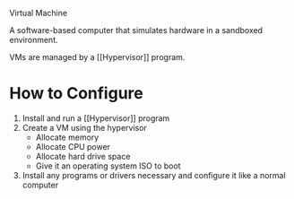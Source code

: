 Virtual Machine

A software-based computer that simulates hardware in a sandboxed environment.

VMs are managed by a [[Hypervisor]] program. 

# How to Configure
1. Install and run a [[Hypervisor]] program
2. Create a VM using the hypervisor
	- Allocate memory
	- Allocate CPU power
	- Allocate hard drive space
	- Give it an operating system ISO to boot
3. Install any programs or drivers necessary and configure it like a normal computer